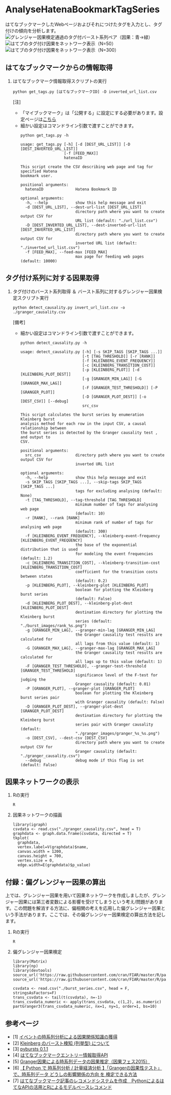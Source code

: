 # AnalyseHatenaBookmarkTagSeries

はてなブックマークしたWebページおよびそれにつけたタグを入力とし、タグ付けの傾向を分析します。  
![グレンジャー因果検定通過のタグ付バースト系列ペア（因果：青→緑）](./img/burst.png)
![はてブのタグ付け因果をネットワーク表示（N=50）](./img/granger_small.png)
![はてブのタグ付け因果をネットワーク表示（N=300）](./img/granger_large.png)

## はてなブックマークからの情報取得
1. はてなブックマーク情報取得スクリプトの実行  

    ```shellscript
    python get_tags.py [はてなブックマークID] -D inverted_url_list.csv
    ```
    [注]  
     * 「マイブックマーク」は「公開する」に設定にする必要があります。設定ページは[こちら](http://b.hatena.ne.jp/-/my/config/profile)  
     * 細かい設定はコマンドライン引数で渡すことができます。  
        ```
        python get_tags.py -h
        ```
        ```
        usage: get_tags.py [-h] [-d [DEST_URL_LIST]] [-D [DEST_INVERTED_URL_LIST]]
                           [-f [FEED_MAX]]
                           hatenaID

        This script create the CSV describing web page and tag for specified Hatena
        bookmark user.
        
        positional arguments:
          hatenaID              Hatena Bookmark ID
        
        optional arguments:
          -h, --help            show this help message and exit
          -d [DEST_URL_LIST], --dest-url-list [DEST_URL_LIST]
                                directory path where you want to create output CSV for
                                URL list (default: "./url_list.csv")
          -D [DEST_INVERTED_URL_LIST], --dest-inverted-url-list [DEST_INVERTED_URL_LIST]
                                directory path where you want to create output CSV for
                                inverted URL list (default: "./inverted_url_list.csv")
          -f [FEED_MAX], --feed-max [FEED_MAX]
                                max page for feeding web pages (default: 10000)
        ```


## タグ付け系列に対する因果取得
1. タグ付けのバースト系列取得 ＆ バースト系列に対するグレンジャー因果検定スクリプト実行

    ```shellscript
    python detect_causality.py invert_url_list.csv -o ./granger_causality.csv
    ```
    [備考] 
    * 細かい設定はコマンドライン引数で渡すことができます。  
        ```
        python detect_causality.py -h
        ```
        ```
        usage: detect_causality.py [-h] [-s SKIP_TAGS [SKIP_TAGS ...]]
                                   [-t [TAG_THRESHOLD]] [-r [RANK]]
                                   [-f [KLEINBERG_EVENT_FREQUENCY]]
                                   [-c [KLEINBERG_TRANSITION_COST]]
                                   [-p [KLEINBERG_PLOT]] [-d [KLEINBERG_PLOT_DEST]]
                                   [-g [GRANGER_MIN_LAG]] [-G [GRANGER_MAX_LAG]]
                                   [-F [GRANGER_TEST_THRESHOLD]] [-P [GRANGER_PLOT]]
                                   [-D [GRANGER_PLOT_DEST]] [-o [DEST_CSV]] [--debug]
                                   src_csv
 
        This script calculates the burst series by enumeration Kleinberg burst
        analysis method for each row in the input CSV, a causal relationship between
        the burst series is detected by the Granger causality test , and output to
        CSV.
        
        positional arguments:
          src_csv               directory path where you want to create output CSV for
                                inverted URL list
        
        optional arguments:
          -h, --help            show this help message and exit
          -s SKIP_TAGS [SKIP_TAGS ...], --skip-tags SKIP_TAGS [SKIP_TAGS ...]
                                tags for excluding analysing (default: None)
          -t [TAG_THRESHOLD], --tag-threshold [TAG_THRESHOLD]
                                minimum number of tags for analysing web page
                                (default: 10)
          -r [RANK], --rank [RANK]
                                minimum rank of number of tags for analysing web page
                                (default: 300)
          -f [KLEINBERG_EVENT_FREQUENCY], --kleinberg-event-frequency [KLEINBERG_EVENT_FREQUENCY]
                                the base of the exponential distribution that is used
                                for modeling the event frequencies (default: 1.2)
          -c [KLEINBERG_TRANSITION_COST], --kleinberg-transition-cost [KLEINBERG_TRANSITION_COST]
                                coefficient for the transition costs between states
                                (default: 0.2)
          -p [KLEINBERG_PLOT], --kleinberg-plot [KLEINBERG_PLOT]
                                boolean for plotting the Kleinberg burst series
                                (default: False)
          -d [KLEINBERG_PLOT_DEST], --kleinberg-plot-dest [KLEINBERG_PLOT_DEST]
                                destination directory for plotting the Kleinberg burst
                                series (default: "./burst_images/rank_%s.png")
          -g [GRANGER_MIN_LAG], --granger-min-lag [GRANGER_MIN_LAG]
                                the Granger causality test results are calculated for
                                all lags from this value (default: 1)
          -G [GRANGER_MAX_LAG], --granger-max-lag [GRANGER_MAX_LAG]
                                the Granger causality test results are calculated for
                                all lags up to this value (default: 1)
          -F [GRANGER_TEST_THRESHOLD], --granger-test-threshold [GRANGER_TEST_THRESHOLD]
                                significance level of the F-test for judging the
                                Granger causality (default: 0.01)
          -P [GRANGER_PLOT], --granger-plot [GRANGER_PLOT]
                                boolean for plotting the Kleinberg burst series pair
                                with Granger causality (default: False)
          -D [GRANGER_PLOT_DEST], --granger-plot-dest [GRANGER_PLOT_DEST]
                                destination directory for plotting the Kleinberg burst
                                series pair with Granger causality (default:
                                "./granger_images/granger_%s_%s.png")
          -o [DEST_CSV], --dest-csv [DEST_CSV]
                                directory path where you want to create output CSV for
                                Granger causality (default: "./granger_causality.csv")
          --debug               debug mode if this flag is set (default: False)
        ```
        
## 因果ネットワークの表示
1. Rの実行

    ```shellscript
    R
    ```
2. 因果ネットワークの描画

    ```Rscript
    library(igraph)
    csvdata <- read.csv("./granger_causality.csv", head = T)
    graphdata <- graph.data.frame(csvdata, directed = T)
    tkplot(
      graphdata,
      vertex.label=V(graphdata)$name,
      canvas.width = 1200,
      canvas.height = 700,
      vertex.size = 0,
      edge.width=E(graphdata)$p_value)
    ```

## 付録：偏グレンジャー因果の算出
上では、グレンジャー因果を用いて因果ネットワークを作成しましたが、グレンジャー因果には第三者変数による影響を受けてしまうという考え/問題があります。この問題を解消する方法に、偏相関の考えを応用した偏グレンジャー因果という手法があります。ここでは、その偏グレンジャー因果検定の算出方法を記します。

1. Rの実行

    ```shellscript
    R
    ```
2. 偏グレンジャー因果検定

    ```Rscript
    library(Matrix)
    library(np)
    library(devtools)
    source_url('https://raw.githubusercontent.com/cran/FIAR/master/R/partGranger.R')
    source_url('https://raw.githubusercontent.com/cran/FIAR/master/R/partGranger3.R')

    csvdata <- read.csv("./burst_series.csv", head = F, stringsAsFactors=F)
    trans_csvdata <- tail(t(csvdata), n=-1)
    trans_csvdata_numeric <- apply(trans_csvdata, c(1,2), as.numeric)
    partGranger3(trans_csvdata_numeric, nx=1, ny=1, order=1, bs=10)
    ```

## 参考ページ
* [1] [イベントの時系列分析による因果関係知識の獲得](https://www.jstage.jst.go.jp/article/tjsai/30/1/30_30_12/_pdf)
* [2] [Kleinberg のバースト検知 (列挙型) について](http://cl-www.msi.co.jp/reports/kleinberg-enumerate.html)
* [3] [pybursts 0.1.1](https://pypi.python.org/pypi/pybursts/0.1.1)
* [4] [はてなブックマークエントリー情報取得API](http://developer.hatena.ne.jp/ja/documents/bookmark/apis/getinfo)
* [5] [Granger因果による時系列データの因果推定（因果フェス2015）](http://www.slideshare.net/takashijozaki1/granger2015)
* [6] [【 Python で 時系列分析 / 計量経済分析 】「Grangerの因果性テスト」で、時系列データ どうしの影響関係の方向 を 検定できる方法](http://qiita.com/HirofumiYashima/items/92588b661353b0e1aa5e)
* [7] [はてなブックマーク記事のレコメンドシステムを作成　PythonによるはてなAPIの活用とRによるモデルベースレコメンド](http://overlap.hatenablog.jp/entry/2013/06/30/232200)
